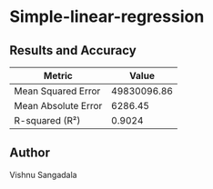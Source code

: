 # Simple-linear-regression


## Results and Accuracy
| Metric               | Value        |
|----------------------|--------------|
| Mean Squared Error   | 49830096.86  |
| Mean Absolute Error  | 6286.45      |
| R-squared (R²)       | 0.9024       |

## Author
Vishnu Sangadala
